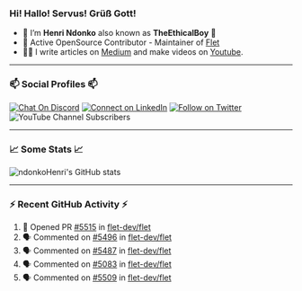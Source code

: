 ### Hi! Hallo! Servus! Grüß Gott!

- 🙂  I’m **Henri Ndonko** also known as **TheEthicalBoy** 👾
- 🚀  Active OpenSource Contributor - Maintainer of [Flet](https://github.com/flet-dev/flet) 
- 👨‍🏫  I write articles on [Medium](https://ndonkohenri.medium.com/) and make videos on [Youtube](https://youtube.com/@ndonkoHenri).

---

### 📫 Social Profiles 📫

[![Chat On Discord](https://img.shields.io/badge/--discord?label=Username=the_ethical_boy&logo=Discord&style=social)](https://github.com/ndonkoHenri) 
[![Connect on LinkedIn](https://img.shields.io/badge/--linkedin?label=LinkedIn&logo=LinkedIn&style=social)](https://www.linkedin.com/in/ndonkohenri) 
[![Follow on Twitter](https://img.shields.io/badge/--twitter?label=Twitter&logo=Twitter&style=social)](https://twitter.com/ndonkoHenri)
![YouTube Channel Subscribers](https://img.shields.io/youtube/channel/subscribers/UC2j9sVx0O7M8CebjMtyCuNQ?style=social&label=Youtube&link=https%3A%2F%2Fyoutube.com%2F%40ndonkoHenri)

---

### 📈 Some Stats 📈

<!-- <a href="https://github.com/ndonkoHenri">
<img src="https://github.com/ndonkoHenri/github-stats/blob/master/generated/overview.svg#gh-dark-mode-only" />
<img src="https://github.com/ndonkoHenri/github-stats/blob/master/generated/languages.svg#gh-dark-mode-only" />
<img src="https://github.com/ndonkoHenri/github-stats/blob/master/generated/overview.svg#gh-light-mode-only" />
<img src="https://github.com/ndonkoHenri/github-stats/blob/master/generated/languages.svg#gh-light-mode-only" />
</a> -->

<!-- ![ndonkoHenri's GitHub stats](https://github-readme-stats.vercel.app/api?username=ndonkoHenri&show_icons=true) -->

![ndonkoHenri's GitHub stats](https://github-readme-stats.vercel.app/api?username=ndonkoHenri&theme=tokyonight&show_icons=true&title_color=fff&text_color=fff)

<!-- [![Top Langs](https://github-readme-stats.vercel.app/api/top-langs/?username=ndonkoHenri)](https://github.com/ndonkoHenri/github-readme-stats) -->

---

### :zap: Recent GitHub Activity :zap:

<!--START_SECTION:activity-->
1. 💪 Opened PR [#5515](https://github.com/flet-dev/flet/pull/5515) in [flet-dev/flet](https://github.com/flet-dev/flet)
2. 🗣 Commented on [#5496](https://github.com/flet-dev/flet/pull/5496#issuecomment-3146591387) in [flet-dev/flet](https://github.com/flet-dev/flet)
3. 🗣 Commented on [#5487](https://github.com/flet-dev/flet/issues/5487#issuecomment-3144400136) in [flet-dev/flet](https://github.com/flet-dev/flet)
4. 🗣 Commented on [#5083](https://github.com/flet-dev/flet/issues/5083#issuecomment-3144390899) in [flet-dev/flet](https://github.com/flet-dev/flet)
5. 🗣 Commented on [#5509](https://github.com/flet-dev/flet/issues/5509#issuecomment-3143804121) in [flet-dev/flet](https://github.com/flet-dev/flet)
<!--END_SECTION:activity-->
